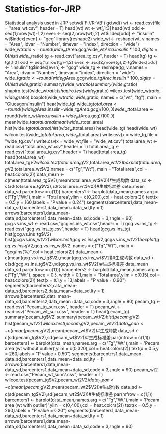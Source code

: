# Statistics-for-JRP
Statistical analysis used in JRP
setwd('F://R-VB')
getwd()
wt <- read.csv(file = "area_wt.csv", header = T)
head(wt)
wt <- wt[,1:3]
head(wt)
odd <- seq(1,nrow(wt)-1,2)
even <- seq(2,nrow(wt),2)
wt$index[odd] <- "insulin"
wt$index[even] <- "gcg"
library(reshape2)
wide_wt <- reshape(wt, v.names = "Area", idvar = "Number",
                timevar = "index", direction = "wide")
wide_wt$ratio <- round(wide_wt$Area.gcg/wide_wt$Area.insulin * 100,digits = 0)
hist(wide_wt$ratio)
tg <- read.csv("area_tg.csv", header = T)
head(tg)
tg <- tg[,1:3]
odd <- seq(1,nrow(tg)-1,2)
even <- seq(2,nrow(tg),2)
tg$index[odd] <- "insulin"
tg$index[even] <- "gcg"
wide_tg <- reshape(tg, v.names = "Area", idvar = "Number",
                timevar = "index", direction = "wide")
wide_tg$ratio <- round(wide_tg$Area.gcg/wide_tg$Area.insulin * 100,digits = 0)
hist(wide_tg$ratio)
summary(wide_wt$ratio)
summary(wide_tg$ratio)
shapiro.test(wide_wt$ratio)
shapiro.test(wide_tg$ratio)
wilcox.test(wide_wt$ratio, wide_tg$ratio)
boxplot(wide_wt$ratio, wide_tg$ratio, names = c("wt", "tg"), main = "Glucagon/Insulin")
head(wide_tg)
wide_tg$total.area <- round((wide_tg$Area.insulin+wide_tg$Area.gcg)/100,0)
wide_wt$total.area <- round((wide_wt$Area.insulin+wide_wt$Area.gcg)/100,0)
mean(wide_tg$total.area)
mean(wide_wt$total.area)
hist(wide_tg$total.area)
hist(wide_wt$total.area)
head(wide_tg)
head(wide_wt)
wilcox.test(wide_tg$total.area,wide_wt$total.area)
write.csv(x = wide_tg,file = "wide_tg.csv")
write.csv(x = wide_wt,file = "wide_wt.csv")
total.area_wt <- read.csv("total.area_wt.csv",header = T)
total.area_tg <- read.csv("total.area_tg.csv",header = T)
head(total.area_tg)
head(total.area_wt)
total.area_tg$V2
wilcox.test(total.area_tg$V2,total.area_wt$V2)
boxplot(total.area_tg$V2,total.area_wt$V2,names = c("Tg","Wt"), main = "Total area",col = heat.colors(2))
data_mean <- c(mean(total.area_tg$V2),mean(total.area_wt$V2))#生成均数 
data_sd <- c(sd(total.area_tg$V2),sd(total.area_wt$V2))#生成标准差 
data_mean
data_sd
par(mfrow = c(1,1))
barcenters1 <- barplot(data_mean,names.arg = c("Tg","Wt"),main = 'Total area',ylim = c(0,200),col = heat.colors(2)) 
text(x = 0.5,y = 160,labels = "P value = 0.24")
segments(barcenters1,data_mean-data_sd,barcenters1,data_mean+data_sd,lty = 1) 
arrows(barcenters1,data_mean-data_sd,barcenters1,data_mean+data_sd,code = 3,angle = 90) 
gcg.vs.ins_wt <- read.csv("gcg.vs.ins_wt.csv",header = T)
gcg.vs.ins_tg <- read.csv("gcg.vs.ins_tg.csv",header = T)
head(gcg.vs.ins_tg)
hist(gcg.vs.ins_tg$V2)
hist(gcg.vs.ins_wt$V2)
wilcox.test(gcg.vs.ins_tg$V2,gcg.vs.ins_wt$V2)
boxplot(gcg.vs.ins_tg$V2,gcg.vs.ins_wt$V2, names = c("Tg","Wt"), main = "gcg/ins(%)",col = heat.colors(2))
data_mean <- c(mean(gcg.vs.ins_tg$V2),mean(gcg.vs.ins_wt$V2))#生成均数 
data_sd <- c(sd(gcg.vs.ins_tg$V2),sd(gcg.vs.ins_wt$V2))#生成标准差 
data_mean
data_sd
par(mfrow = c(1,1))
barcenters2 <- barplot(data_mean,names.arg = c("Tg","Wt"), space = 0.5, width = 0.1,main = 'Total area',ylim = c(0,15),col = heat.colors(2)) 
text(x = 0.1,y = 13,labels = "P value = 0.90")
segments(barcenters2,data_mean-data_sd,barcenters2,data_mean+data_sd,lty = 1) 
arrows(barcenters2,data_mean-data_sd,barcenters2,data_mean+data_sd,code = 3,angle = 90)
pecam_tg <- read.csv("Pecam_tg_sum.csv", header = T)
pecam_wt <- read.csv("Pecam_wt_sum.csv", header = T)
head(pecam_tg)
summary(pecam_tg$V2)
summary(pecam_wt$V2)
hist(pecam_tg$V2)
hist(pecam_wt$V2)
wilcox.test(pecam_tg$V2,pecam_wt$V2)
data_mean <- c(mean(pecam_tg$V2),mean(pecam_wt$V2))#生成均数 
data_sd <- c(sd(pecam_tg$V2),sd(pecam_wt$V2))#生成标准差 
par(mfrow = c(1,1))
barcenters1 <- barplot(data_mean,names.arg = c("Tg","Wt"),main = 'Pecam area (wt without outlier)',ylim = c(0,320),col = heat.colors(2)) 
text(x = 0.5,y = 260,labels = "P value = 0.50")
segments(barcenters1,data_mean-data_sd,barcenters1,data_mean+data_sd,lty = 1) 
arrows(barcenters1,data_mean-data_sd,barcenters1,data_mean+data_sd,code = 3,angle = 90) 
pecam_wt2 <- read.csv("Pecam_wt_sum2.csv", header = T)
wilcox.test(pecam_tg$V2,pecam_wt2$V2)
data_mean <- c(mean(pecam_tg$V2),mean(pecam_wt2$V2))#生成均数 
data_sd <- c(sd(pecam_tg$V2),sd(pecam_wt2$V2))#生成标准差 
par(mfrow = c(1,1))
barcenters1 <- barplot(data_mean,names.arg = c("Tg","Wt"),main = 'Pecam area (wt with outlier)',ylim = c(0,400),col = heat.colors(2)) 
text(x = 0.5,y = 260,labels = "P value = 0.20")
segments(barcenters1,data_mean-data_sd,barcenters1,data_mean+data_sd,lty = 1) 
arrows(barcenters1,data_mean-data_sd,barcenters1,data_mean+data_sd,code = 3,angle = 90) 
